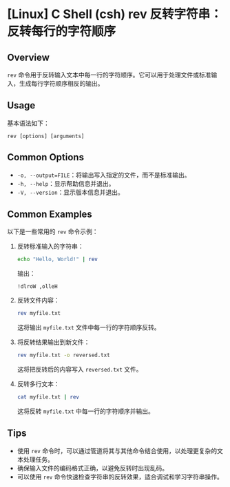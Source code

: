 # [Linux] C Shell (csh) rev 反转字符串：反转每行的字符顺序

## Overview
`rev` 命令用于反转输入文本中每一行的字符顺序。它可以用于处理文件或标准输入，生成每行字符顺序相反的输出。

## Usage
基本语法如下：
```
rev [options] [arguments]
```

## Common Options
- `-o, --output=FILE`：将输出写入指定的文件，而不是标准输出。
- `-h, --help`：显示帮助信息并退出。
- `-V, --version`：显示版本信息并退出。

## Common Examples
以下是一些常用的 `rev` 命令示例：

1. 反转标准输入的字符串：
   ```bash
   echo "Hello, World!" | rev
   ```
   输出：
   ```
   !dlroW ,olleH
   ```

2. 反转文件内容：
   ```bash
   rev myfile.txt
   ```
   这将输出 `myfile.txt` 文件中每一行的字符顺序反转。

3. 将反转结果输出到新文件：
   ```bash
   rev myfile.txt -o reversed.txt
   ```
   这将把反转后的内容写入 `reversed.txt` 文件。

4. 反转多行文本：
   ```bash
   cat myfile.txt | rev
   ```
   这将反转 `myfile.txt` 中每一行的字符顺序并输出。

## Tips
- 使用 `rev` 命令时，可以通过管道将其与其他命令结合使用，以处理更复杂的文本处理任务。
- 确保输入文件的编码格式正确，以避免反转时出现乱码。
- 可以使用 `rev` 命令快速检查字符串的反转效果，适合调试和学习字符串操作。